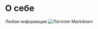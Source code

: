 # О себе
Любая информация
![](https://upload.wikimedia.org/wikipedia/commons/thumb/4/48/Markdown-mark.svg/1920px-Markdown-mark.svg.png "Логотип Markdown")
